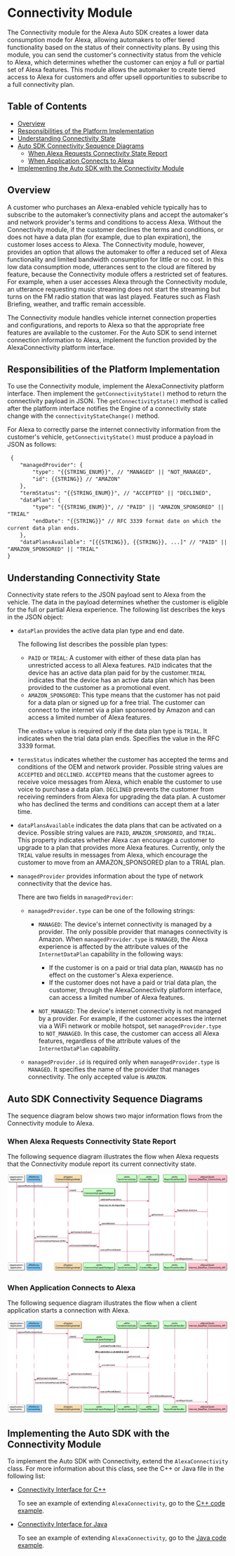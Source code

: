# Connectivity Module

The Connectivity module for the Alexa Auto SDK creates a lower data consumption mode for Alexa, allowing automakers to offer tiered functionality based on the status of their connectivity plans. By using this module, you can send the customer's connectivity status from the vehicle to Alexa, which determines whether the customer can enjoy a full or partial set of Alexa features. This module allows the automaker to create tiered access to Alexa for customers and offer upsell opportunities to subscribe to a full connectivity plan.  
 
<!-- omit in toc -->
## Table of Contents
- [Overview](#overview)
- [Responsibilities of the Platform Implementation](#responsibilities-of-the-platform-implementation)
- [Understanding Connectivity State](#understanding-connectivity-state)
- [Auto SDK Connectivity Sequence Diagrams](#auto-sdk-connectivity-sequence-diagrams)
  - [When Alexa Requests Connectivity State Report](#when-alexa-requests-connectivity-state-report)
  - [When Application Connects to Alexa](#when-application-connects-to-alexa)
- [Implementing the Auto SDK with the Connectivity Module](#implementing-the-auto-sdk-with-the-connectivity-module)

## Overview

A customer who purchases an Alexa-enabled vehicle typically has to subscribe to the automaker’s connectivity plans and accept the automaker's and network provider's terms and conditions to access Alexa. Without the Connectivity module, if the customer declines the terms and conditions, or does not have a data plan (for example, due to plan expiration), the customer loses access to Alexa. The Connectivity module, however, provides an option that allows the automaker to offer a reduced set of Alexa functionality and limited bandwidth consumption for little or no cost. In this low data consumption mode, utterances sent to the cloud are filtered by feature, because the Connectivity module offers a restricted set of features. For example, when a user accesses Alexa through the Connectivity module, an utterance requesting music streaming does not start the streaming but turns on the FM radio station that was last played. Features such as Flash Briefing, weather, and traffic remain accessible.  

The Connectivity module handles vehicle internet connection properties and configurations, and reports to Alexa so that the appropriate free features are available to the customer. For the Auto SDK to send internet connection information to Alexa, implement the function provided by the AlexaConnectivity platform interface.

## Responsibilities of the Platform Implementation 
To use the Connectivity module, implement the AlexaConnectivity platform interface. Then implement the `getConnectivityState()` method to return the connectivity payload in JSON. The `getConnectivityState()` method is called after the platform interface notifies the Engine of a connectivity state change with the `connectivityStateChange()` method.

For Alexa to correctly parse the internet connectivity information from the customer's vehicle,  `getConnectivityState()` must produce a payload in JSON as follows:

```
 {
    "managedProvider": {
        "type": "{{STRING_ENUM}}", // "MANAGED" || "NOT_MANAGED",
        "id": {{STRING}} // "AMAZON"
    },
    "termStatus": "{{STRING_ENUM}}", // "ACCEPTED" || "DECLINED",
    "dataPlan": {
        "type": "{{STRING_ENUM}}", // "PAID" || "AMAZON_SPONSORED" || "TRIAL"
        "endDate": "{{STRING}}" // RFC 3339 format date on which the current data plan ends.
    },
    "dataPlansAvailable": "[{{STRING}}, {{STRING}}, ...]" // "PAID" || "AMAZON_SPONSORED" || "TRIAL"
}
```
## Understanding Connectivity State
Connectivity state refers to the JSON payload sent to Alexa from the vehicle. The data in the payload determines whether the customer is eligible for the full or partial Alexa experience. The following list describes the keys in the JSON object:

* `dataPlan` provides the active data plan type and end date. 
  
   The following list describes the possible plan types:
  * `PAID` or `TRIAL`: A customer with either of these data plan has unrestricted access to all Alexa features. `PAID` indicates that the device has an active data plan paid for by the customer.`TRIAL` indicates that the device has an active data plan which has been provided to the customer as a promotional event.
   * `AMAZON_SPONSORED`: This type means that the customer has not paid for a data plan or signed up for a free trial. The customer can connect to the internet via a plan sponsored by Amazon and can access a limited number of Alexa features.
  
  The `endDate` value is required only if the data plan type is `TRIAL`. It indicates when the trial data plan ends. Specifies the value in the RFC 3339 format.

* `termsStatus` indicates whether the customer has accepted the terms and conditions of the OEM and network provider. Possible string values are `ACCEPTED` and `DECLINED`. `ACCEPTED` means that the customer agrees to receive voice messages from Alexa, which enable the customer to use voice to purchase a data plan. `DECLINED` prevents the customer from receiving reminders from Alexa for upgrading the data plan. A customer who has declined the terms and conditions can accept them at a later time.
  
* `dataPlansAvailable` indicates the data plans that can be activated on a device. Possible string values are `PAID`, `AMAZON_SPONSORED`, and `TRIAL`. This property indicates whether Alexa can encourage a customer to upgrade to a plan that provides more Alexa features. Currently, only the `TRIAL` value results in messages from Alexa, which encourage the customer to move from an AMAZON_SPONSORED plan to a TRIAL plan.

* `managedProvider` provides information about the type of network connectivity that the device has. 

   There are two fields in `managedProvider`:
   * `managedProvider.type` can be one of the following strings:
     * `MANAGED`: The device's internet connectivity is managed by a provider. The only possible provider that manages connectivity is Amazon. When `managedProvider.type` is `MANAGED`, the Alexa experience is affected by the attribute values of the `InternetDataPlan` capability in the following ways:
       * If the customer is on a paid or trial data plan, `MANAGED` has no effect on the customer's Alexa experience. 
       * If the customer does not have a paid or trial data plan, the customer, through the AlexaConnectivity platform interface, can access a limited number of Alexa features.
 
     * `NOT_MANAGED`: The device's internet connectivity is not managed by a provider. For example, if the customer accesses the internet via a WiFi network or mobile hotspot, set `managedProvider.type` to `NOT_MANAGED`. In this case, the customer can access all Alexa features, regardless of the attribute values of the `InternetDataPlan` capability.

   * `managedProvider.id` is required only when `managedProvider.type` is `MANAGED`. It specifies the name of the provider that manages connectivity. The only accepted value is `AMAZON`.

## Auto SDK Connectivity Sequence Diagrams
The sequence diagram below shows two major information flows from the Connectivity module to Alexa.

### When Alexa Requests Connectivity State Report
The following sequence diagram illustrates the flow when Alexa requests that the Connectivity module report its current connectivity state.

![picture](./assets/Connectivity-Sequence-CloudAskReport.png)

### When Application Connects to Alexa
The following sequence diagram illustrates the flow when a client application starts a connection with Alexa. 

![picture](./assets/Connectivity-Sequence-ConnectCloud.png)

## Implementing the Auto SDK with the Connectivity Module
To implement the Auto SDK with Connectivity, extend the `AlexaConnectivity` class. For more information about this class, see the C++ or Java file in the following list:

* [Connectivity Interface for C++](./platform/include/AACE/Connectivity/AlexaConnectivity.h)

   To see an example of extending `AlexaConnectivity`, go to the [C++ code example](../../samples/cpp/SampleApp/src/Connectivity/AlexaConnectivityHandler.cpp).

* [Connectivity Interface for Java](../../platforms/android/modules/connectivity/src/main/java/com/amazon/aace/connectivity/AlexaConnectivity.java)

   To see an example of extending `AlexaConnectivity`, go to the [Java code example](../../samples/android/modules/sample-connectivity/src/main/java/com/amazon/sampleapp/connectivity/AlexaConnectivityHandler.java).